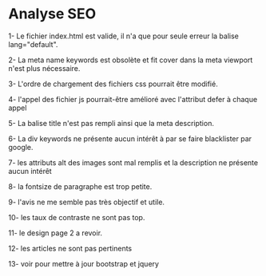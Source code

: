 # Analyse SEO

1- Le fichier index.html est valide, il n'a que pour seule erreur la balise lang="default".

2- La meta name keywords est obsolète et fit cover dans la meta viewport n'est plus nécessaire.

3- L'ordre de chargement des fichiers css pourrait être modifié.

4- l'appel des fichier js pourrait-être amélioré avec l'attribut defer à chaque appel

5- La balise title n'est pas rempli ainsi que la meta description.

6- La div keywords ne présente aucun intérêt à par se faire blacklister par google.

7- les attributs alt des images sont mal remplis et la description ne présente aucun intérêt

8- la fontsize de paragraphe est trop petite.

9- l'avis ne me semble pas très objectif et utile.

10- les taux de contraste ne sont pas top.

11- le design page 2 a revoir.

12- les articles ne sont pas pertinents

13- voir pour mettre à jour bootstrap et jquery
